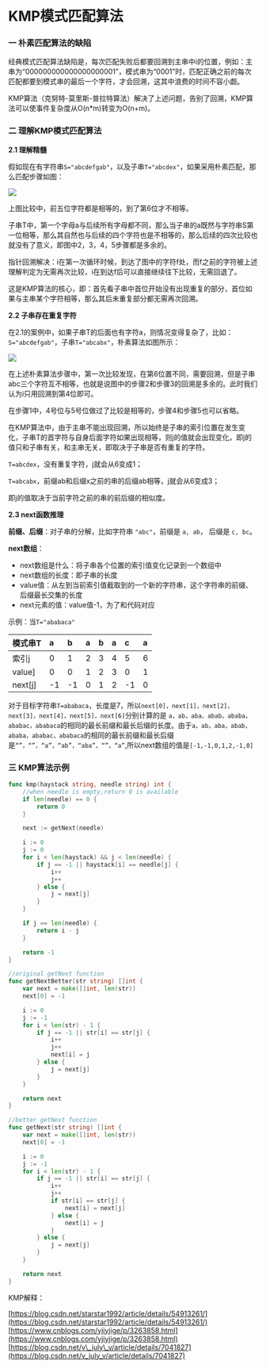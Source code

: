# KMP模式匹配算法

### 一 朴素匹配算法的缺陷

经典模式匹配算法缺陷是，每次匹配失败后都要回溯到主串中i的位置，例如：主串为“000000000000000000001”，模式串为“0001”时，匹配正确之前的每次匹配都要到模式串的最后一个字符，才会回溯，这其中浪费的时间不容小觑。

KMP算法（克努特-莫里斯-普拉特算法）解决了上述问题，告别了回溯，KMP算法可以使事件复杂度从O\(n\*m\)转变为O\(n+m\)。

### 二 理解KMP模式匹配算法

**2.1 理解精髓**

假如现在有字符串`S="abcdefgab"`，以及子串`T="abcdex"`，如果采用朴素匹配，那么匹配步骤如图：

![](https://github.com/overnote/over-algorithm/raw/master/images/algorithm/07-00.png)

上图比较中，前五位字符都是相等的，到了第6位才不相等。

子串T中，第一个字母a与后续所有字母都不同，那么当子串的a既然与字符串S第一位相等，那么其自然也与后续的四个字符也是不相等的，那么后续的四次比较也就没有了意义，即图中2，3，4，5步骤都是多余的。

指针回溯解决：i在第一次循环时候，到达了图中的字符f处，而f之前的字符被上述理解判定为无需再次比较，i在到达f后可以直接继续往下比较，无需回退了。

这是KMP算法的核心，即：首先看子串中首位开始没有出现重复的部分，首位如果与主串某个字符相等，那么其后未重复部分都无需再次回溯。

**2.2 子串存在重复字符**

在2.1的案例中，如果子串T的后面也有字符a，则情况变得复杂了，比如：`S="abcdefgab"`，子串`T="abcabx"`，朴素算法如图所示：

![](https://github.com/overnote/over-algorithm/raw/master/images/algorithm/07-01.png)

在上述朴素算法步骤中，第一次比较发现，在第6位置不同，需要回溯，但是子串abc三个字符互不相等，也就是说图中的步骤2和步骤3的回溯是多余的。此时我们认为i只用回溯到第4位即可。

在步骤1中，4号位与5号位做过了比较是相等的，步骤4和步骤5也可以省略。

在KMP算法中，由于主串不能出现回溯，所以始终是子串的索引位置在发生变化，子串T的首字符与自身后面字符如果出现相等，则j的值就会出现变化，即j的值只和子串有关，和主串无关，即取决于子串是否有重复的字符。

`T=abcdex`，没有重复字符，j就会从6变成1；

`T=abcabx`，前缀ab和后缀x之前的串的后缀ab相等，j就会从6变成3；

即j的值取决于当前字符之前的串的前后缀的相似度。

**2.3 next函数推理**

**前缀、后缀**：对子串的分解，比如字符串 `"abc"`，前缀是 `a, ab`， 后缀是 `c, bc`。

**next数组**：

* next数组是什么：将子串各个位置的索引值变化记录到一个数组中
* next数组的长度：即子串的长度
* value值：从左到当前索引值截取到的一个新的字符串，这个字符串的前缀、后缀最长交集的长度
* next元素的值：value值-1，为了和代码对应

示例：当`T="ababaca"`

| 模式串T | a | b | a | b | a | c | a |
| :--- | :--- | :--- | :--- | :--- | :--- | :--- | :--- |
| 索引j | 0 | 1 | 2 | 3 | 4 | 5 | 6 |
| value\] | 0 | 0 | 1 | 2 | 3 | 0 | 1 |
| next\[j\] | -1 | -1 | 0 | 1 | 2 | -1 | 0 |

对于目标字符串`T=ababaca`，长度是7，所以`next[0]，next[1]，next[2]，next[3]，next[4]，next[5]，next[6]`分别计算的是 `a，ab，aba，abab，ababa，ababac，ababaca`的相同的最长前缀和最长后缀的长度。由于`a，ab，aba，abab，ababa，ababac，ababaca`的相同的最长前缀和最长后缀是`“”，“”，“a”，“ab”，“aba”，“”，“a”`,所以next数组的值是`[-1,-1,0,1,2,-1,0]`

### 三 KMP算法示例

```go
func kmp(haystack string, needle string) int {
    //when needle is empty,return 0 is available
	if len(needle) == 0 {
		return 0
	}

	next := getNext(needle)

	i := 0
	j := 0
	for i < len(haystack) && j < len(needle) {
		if j == -1 || haystack[i] == needle[j] {
			i++
			j++
		} else {
			j = next[j]
		}
	}

	if j == len(needle) {
		return i - j
	}

	return -1
}

//original getNext function
func getNextBetter(str string) []int {
	var next = make([]int, len(str))
	next[0] = -1

	i := 0
	j := -1
	for i < len(str) - 1 {
		if j == -1 || str[i] == str[j] {
			i++
			j++
			next[i] = j
		} else {
			j = next[j]
		}
	}

	return next
}

//better getNext function
func getNext(str string) []int {
	var next = make([]int, len(str))
	next[0] = -1

	i := 0
	j := -1
	for i < len(str) - 1 {
		if j == -1 || str[i] == str[j] {
			i++
			j++
			if str[i] == str[j] {
				next[i] = next[j]
			} else {
				next[i] = j
			}
		} else {
			j = next[j]
		}
	}

	return next
}
```

KMP解释：

 [https://blog.csdn.net/starstar1992/article/details/54913261/](https://blog.csdn.net/starstar1992/article/details/54913261/)  
[https://www.cnblogs.com/yjiyjige/p/3263858.html](https://www.cnblogs.com/yjiyjige/p/3263858.html)  
[https://blog.csdn.net/v\_july\_v/article/details/7041827](https://blog.csdn.net/v_july_v/article/details/7041827)

